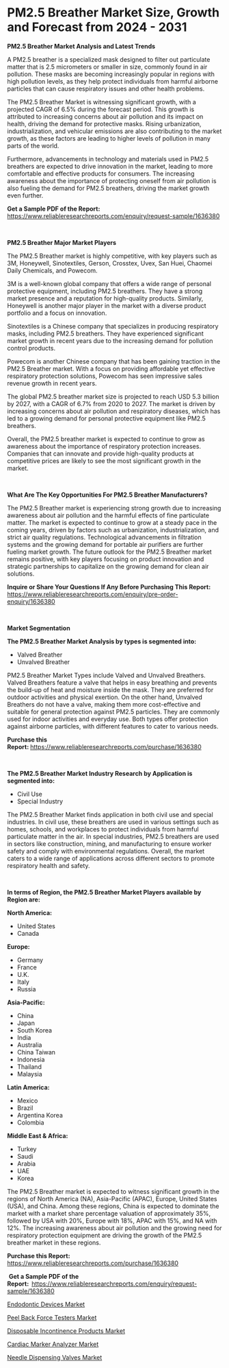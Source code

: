 <p><h1>PM2.5 Breather Market Size, Growth and Forecast from 2024 - 2031</h1></p><p><strong>PM2.5 Breather Market Analysis and Latest Trends</strong></p>
<p><p>A PM2.5 breather is a specialized mask designed to filter out particulate matter that is 2.5 micrometers or smaller in size, commonly found in air pollution. These masks are becoming increasingly popular in regions with high pollution levels, as they help protect individuals from harmful airborne particles that can cause respiratory issues and other health problems.</p><p>The PM2.5 Breather Market is witnessing significant growth, with a projected CAGR of 6.5% during the forecast period. This growth is attributed to increasing concerns about air pollution and its impact on health, driving the demand for protective masks. Rising urbanization, industrialization, and vehicular emissions are also contributing to the market growth, as these factors are leading to higher levels of pollution in many parts of the world.</p><p>Furthermore, advancements in technology and materials used in PM2.5 breathers are expected to drive innovation in the market, leading to more comfortable and effective products for consumers. The increasing awareness about the importance of protecting oneself from air pollution is also fueling the demand for PM2.5 breathers, driving the market growth even further.</p></p>
<p><strong>Get a Sample PDF of the Report:&nbsp;</strong> <a href="https://www.reliableresearchreports.com/enquiry/request-sample/1636380">https://www.reliableresearchreports.com/enquiry/request-sample/1636380</a></p>
<p>&nbsp;</p>
<p><strong>PM2.5 Breather Major Market Players</strong></p>
<p><p>The PM2.5 Breather market is highly competitive, with key players such as 3M, Honeywell, Sinotextiles, Gerson, Crosstex, Uvex, San Huei, Chaomei Daily Chemicals, and Powecom. </p><p>3M is a well-known global company that offers a wide range of personal protective equipment, including PM2.5 breathers. They have a strong market presence and a reputation for high-quality products. Similarly, Honeywell is another major player in the market with a diverse product portfolio and a focus on innovation.</p><p>Sinotextiles is a Chinese company that specializes in producing respiratory masks, including PM2.5 breathers. They have experienced significant market growth in recent years due to the increasing demand for pollution control products.</p><p>Powecom is another Chinese company that has been gaining traction in the PM2.5 Breather market. With a focus on providing affordable yet effective respiratory protection solutions, Powecom has seen impressive sales revenue growth in recent years.</p><p>The global PM2.5 breather market size is projected to reach USD 5.3 billion by 2027, with a CAGR of 6.7% from 2020 to 2027. The market is driven by increasing concerns about air pollution and respiratory diseases, which has led to a growing demand for personal protective equipment like PM2.5 breathers.</p><p>Overall, the PM2.5 breather market is expected to continue to grow as awareness about the importance of respiratory protection increases. Companies that can innovate and provide high-quality products at competitive prices are likely to see the most significant growth in the market.</p></p>
<p>&nbsp;</p>
<p><strong>What Are The Key Opportunities For PM2.5 Breather Manufacturers?</strong></p>
<p><p>The PM2.5 Breather market is experiencing strong growth due to increasing awareness about air pollution and the harmful effects of fine particulate matter. The market is expected to continue to grow at a steady pace in the coming years, driven by factors such as urbanization, industrialization, and strict air quality regulations. Technological advancements in filtration systems and the growing demand for portable air purifiers are further fueling market growth. The future outlook for the PM2.5 Breather market remains positive, with key players focusing on product innovation and strategic partnerships to capitalize on the growing demand for clean air solutions.</p></p>
<p><strong>Inquire or Share Your Questions If Any Before Purchasing This Report:</strong> <a href="https://www.reliableresearchreports.com/enquiry/pre-order-enquiry/1636380">https://www.reliableresearchreports.com/enquiry/pre-order-enquiry/1636380</a></p>
<p>&nbsp;</p>
<p><strong>Market Segmentation</strong></p>
<p><strong>The PM2.5 Breather Market Analysis by types is segmented into:</strong></p>
<p><ul><li>Valved Breather</li><li>Unvalved Breather</li></ul></p>
<p><p>PM2.5 Breather Market Types include Valved and Unvalved Breathers. Valved Breathers feature a valve that helps in easy breathing and prevents the build-up of heat and moisture inside the mask. They are preferred for outdoor activities and physical exertion. On the other hand, Unvalved Breathers do not have a valve, making them more cost-effective and suitable for general protection against PM2.5 particles. They are commonly used for indoor activities and everyday use. Both types offer protection against airborne particles, with different features to cater to various needs.</p></p>
<p><strong>Purchase this Report:&nbsp;</strong><a href="https://www.reliableresearchreports.com/purchase/1636380">https://www.reliableresearchreports.com/purchase/1636380</a></p>
<p>&nbsp;</p>
<p><strong>The PM2.5 Breather Market Industry Research by Application is segmented into:</strong></p>
<p><ul><li>Civil Use</li><li>Special Industry</li></ul></p>
<p><p>The PM2.5 Breather Market finds application in both civil use and special industries. In civil use, these breathers are used in various settings such as homes, schools, and workplaces to protect individuals from harmful particulate matter in the air. In special industries, PM2.5 breathers are used in sectors like construction, mining, and manufacturing to ensure worker safety and comply with environmental regulations. Overall, the market caters to a wide range of applications across different sectors to promote respiratory health and safety.</p></p>
<p>&nbsp;</p>
<p><strong>In terms of Region, the PM2.5 Breather Market Players available by Region are:</strong></p>
<p>
    <p> <strong> North America: </strong>
        <ul>
            <li>United States</li>
            <li>Canada</li>
        </ul>
        </p> 
    <p> <strong> Europe: </strong>
        <ul>
            <li>Germany</li>
            <li>France</li>
            <li>U.K.</li>
            <li>Italy</li>
            <li>Russia</li>
        </ul>
        </p> 
    <p> <strong> Asia-Pacific: </strong>
        <ul>
            <li>China</li>
            <li>Japan</li>
            <li>South Korea</li>
            <li>India</li>
            <li>Australia</li>
            <li>China Taiwan</li>
            <li>Indonesia</li>
            <li>Thailand</li>
            <li>Malaysia</li>
        </ul>
        </p> 
    <p> <strong> Latin America: </strong>
        <ul>
            <li>Mexico</li>
            <li>Brazil</li>
            <li>Argentina Korea</li>
            <li>Colombia</li>
        </ul>
        </p> 
    <p> <strong> Middle East & Africa: </strong>
        <ul>
            <li>Turkey</li>
            <li>Saudi</li>
            <li>Arabia</li>
            <li>UAE</li>
            <li>Korea</li>
        </ul>
    </p>
    </p>
<p><p>The PM2.5 Breather market is expected to witness significant growth in the regions of North America (NA), Asia-Pacific (APAC), Europe, United States (USA), and China. Among these regions, China is expected to dominate the market with a market share percentage valuation of approximately 35%, followed by USA with 20%, Europe with 18%, APAC with 15%, and NA with 12%. The increasing awareness about air pollution and the growing need for respiratory protection equipment are driving the growth of the PM2.5 breather market in these regions.</p></p>
<p><strong>Purchase this Report: </strong><a href="https://www.reliableresearchreports.com/purchase/1636380">https://www.reliableresearchreports.com/purchase/1636380</a></p>
<p>&nbsp;<strong>Get a Sample PDF of the Report:&nbsp;&nbsp;</strong><a href="https://www.reliableresearchreports.com/enquiry/request-sample/1636380">https://www.reliableresearchreports.com/enquiry/request-sample/1636380</a></p>
<p><strong></strong></p>
<p><p><a href="https://medium.com/@joycelucas56/endodontic-devices-market-share-evolution-and-market-growth-trends-2024-2031-1e540ae6df8f">Endodontic Devices Market</a></p><p><a href="https://github.com/Alonsoolds3wq1d81czn8rbol/Market-Research-Report-List-1/blob/main/peel-back-force-testers-market.md">Peel Back Force Testers Market</a></p><p><a href="https://medium.com/@susanwest38/disposable-incontinence-products-market-size-cagr-trends-2024-2030-e648bcdf0e06">Disposable Incontinence Products Market</a></p><p><a href="https://medium.com/@susanwest38/cardiac-marker-analyzer-market-the-key-to-successful-business-strategy-forecast-till-2031-2b4b343027b7">Cardiac Marker Analyzer Market</a></p><p><a href="https://github.com/RickHolmes3/Market-Research-Report-List-3/blob/main/needle-dispensing-valves-market.md">Needle Dispensing Valves Market</a></p></p>